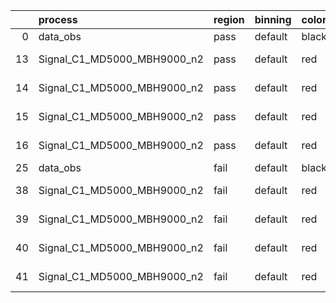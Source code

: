 |    | process                     | region   | binning   | color   | process_type   |   scale | variation   | source_filename                                                      | source_histname    | alias                       | title     |   combine_idx |     lnN |   shapes | syst_type   | direction   | variation_alias   |
|---:|:----------------------------|:---------|:----------|:--------|:---------------|--------:|:------------|:---------------------------------------------------------------------|:-------------------|:----------------------------|:----------|--------------:|--------:|---------:|:------------|:------------|:------------------|
|  0 | data_obs                    | pass     | default   | black   | DATA           |       1 | nominal     | ./histograms_for_2DAlphabet_v18//BH_Data.root                        | hpass              | Data                        | Data      |           nan | nan     |      nan | nan         | nan         | nan               |
| 13 | Signal_C1_MD5000_MBH9000_n2 | pass     | default   | red     | SIGNAL         |       1 | lumi        | ./histograms_for_2DAlphabet_v18//BH_Signal_C1_MD5000_MBH9000_n2.root | hpass              | Signal_C1_MD5000_MBH9000_n2 | BH signal |           nan |   1.016 |      nan | lnN         | nan         | nan               |
| 14 | Signal_C1_MD5000_MBH9000_n2 | pass     | default   | red     | SIGNAL         |       1 | SVM         | ./histograms_for_2DAlphabet_v18//BH_Signal_C1_MD5000_MBH9000_n2.root | hpass_SVMsyst_up   | Signal_C1_MD5000_MBH9000_n2 | BH signal |           nan | nan     |        1 | shapes      | Up          | SVMsyst           |
| 15 | Signal_C1_MD5000_MBH9000_n2 | pass     | default   | red     | SIGNAL         |       1 | SVM         | ./histograms_for_2DAlphabet_v18//BH_Signal_C1_MD5000_MBH9000_n2.root | hpass_SVMsyst_down | Signal_C1_MD5000_MBH9000_n2 | BH signal |           nan | nan     |        1 | shapes      | Down        | SVMsyst           |
| 16 | Signal_C1_MD5000_MBH9000_n2 | pass     | default   | red     | SIGNAL         |       1 | nominal     | ./histograms_for_2DAlphabet_v18//BH_Signal_C1_MD5000_MBH9000_n2.root | hpass              | Signal_C1_MD5000_MBH9000_n2 | BH signal |           nan | nan     |      nan | nan         | nan         | nan               |
| 25 | data_obs                    | fail     | default   | black   | DATA           |       1 | nominal     | ./histograms_for_2DAlphabet_v18//BH_Data.root                        | hfail              | Data                        | Data      |           nan | nan     |      nan | nan         | nan         | nan               |
| 38 | Signal_C1_MD5000_MBH9000_n2 | fail     | default   | red     | SIGNAL         |       1 | lumi        | ./histograms_for_2DAlphabet_v18//BH_Signal_C1_MD5000_MBH9000_n2.root | hfail              | Signal_C1_MD5000_MBH9000_n2 | BH signal |           nan |   1.016 |      nan | lnN         | nan         | nan               |
| 39 | Signal_C1_MD5000_MBH9000_n2 | fail     | default   | red     | SIGNAL         |       1 | SVM         | ./histograms_for_2DAlphabet_v18//BH_Signal_C1_MD5000_MBH9000_n2.root | hfail_SVMsyst_up   | Signal_C1_MD5000_MBH9000_n2 | BH signal |           nan | nan     |        1 | shapes      | Up          | SVMsyst           |
| 40 | Signal_C1_MD5000_MBH9000_n2 | fail     | default   | red     | SIGNAL         |       1 | SVM         | ./histograms_for_2DAlphabet_v18//BH_Signal_C1_MD5000_MBH9000_n2.root | hfail_SVMsyst_down | Signal_C1_MD5000_MBH9000_n2 | BH signal |           nan | nan     |        1 | shapes      | Down        | SVMsyst           |
| 41 | Signal_C1_MD5000_MBH9000_n2 | fail     | default   | red     | SIGNAL         |       1 | nominal     | ./histograms_for_2DAlphabet_v18//BH_Signal_C1_MD5000_MBH9000_n2.root | hfail              | Signal_C1_MD5000_MBH9000_n2 | BH signal |           nan | nan     |      nan | nan         | nan         | nan               |
